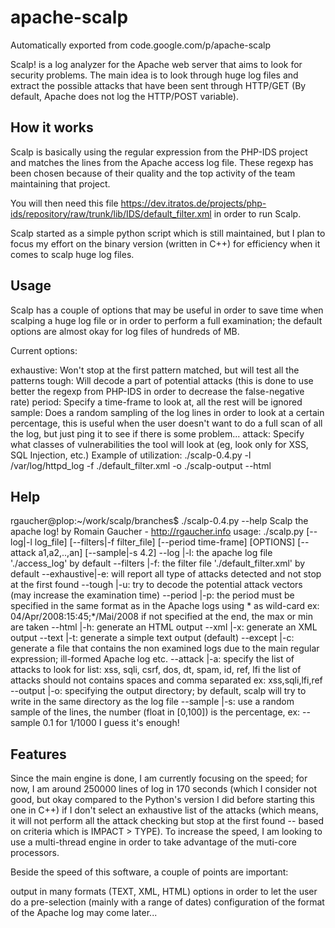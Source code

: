 # apache-scalp
Automatically exported from code.google.com/p/apache-scalp

Scalp! is a log analyzer for the Apache web server that aims to look for security problems. The main idea is to look through huge log files and extract the possible attacks that have been sent through HTTP/GET (By default, Apache does not log the HTTP/POST variable).

## How it works
Scalp is basically using the regular expression from the PHP-IDS project and matches the lines from the Apache access log file. These regexp has been chosen because of their quality and the top activity of the team maintaining that project.

You will then need this file https://dev.itratos.de/projects/php-ids/repository/raw/trunk/lib/IDS/default_filter.xml in order to run Scalp.

Scalp started as a simple python script which is still maintained, but I plan to focus my effort on the binary version (written in C++) for efficiency when it comes to scalp huge log files.

## Usage
Scalp has a couple of options that may be useful in order to save time when scalping a huge log file or in order to perform a full examination; the default options are almost okay for log files of hundreds of MB.

Current options:

exhaustive: Won't stop at the first pattern matched, but will test all the patterns
tough: Will decode a part of potential attacks (this is done to use better the regexp from PHP-IDS in order to decrease the false-negative rate)
period: Specify a time-frame to look at, all the rest will be ignored
sample: Does a random sampling of the log lines in order to look at a certain percentage, this is useful when the user doesn't want to do a full scan of all the log, but just ping it to see if there is some problem...
attack: Specify what classes of vulnerabilities the tool will look at (eg, look only for XSS, SQL Injection, etc.)
Example of utilization:
./scalp-0.4.py -l /var/log/httpd_log -f ./default_filter.xml -o ./scalp-output --html

## Help
rgaucher@plop:~/work/scalp/branches$ ./scalp-0.4.py --help
Scalp the apache log! by Romain Gaucher - http://rgaucher.info
usage:  ./scalp.py [--log|-l log_file] [--filters|-f filter_file] [--period time-frame] [OPTIONS] [--attack a1,a2,..,an]
                   [--sample|-s 4.2]
   --log       |-l:  the apache log file './access_log' by default
   --filters   |-f:  the filter file     './default_filter.xml' by default
   --exhaustive|-e:  will report all type of attacks detected and not stop
                     at the first found
   --tough     |-u:  try to decode the potential attack vectors (may increase
                     the examination time)
   --period    |-p:  the period must be specified in the same format as in
                     the Apache logs using * as wild-card
                     ex: 04/Apr/2008:15:45;*/Mai/2008
                     if not specified at the end, the max or min are taken
   --html      |-h:  generate an HTML output
   --xml       |-x:  generate an XML output
   --text      |-t:  generate a simple text output (default)
   --except    |-c:  generate a file that contains the non examined logs due to the
                     main regular expression; ill-formed Apache log etc.
   --attack    |-a:  specify the list of attacks to look for
                     list: xss, sqli, csrf, dos, dt, spam, id, ref, lfi
                     the list of attacks should not contains spaces and comma separated
                     ex: xss,sqli,lfi,ref
   --output    |-o:  specifying the output directory; by default, scalp will try to write
                     in the same directory as the log file
   --sample    |-s:  use a random sample of the lines, the number (float in [0,100]) is
                     the percentage, ex: --sample 0.1 for 1/1000
I guess it's enough!

## Features
Since the main engine is done, I am currently focusing on the speed; for now, I am around 250000 lines of log in 170 seconds (which I consider not good, but okay compared to the Python's version I did before starting this one in C++) if I don't select an exhaustive list of the attacks (which means, it will not perform all the attack checking but stop at the first found -- based on criteria which is IMPACT > TYPE). To increase the speed, I am looking to use a multi-thread engine in order to take advantage of the muti-core processors.

Beside the speed of this software, a couple of points are important:

output in many formats (TEXT, XML, HTML)
options in order to let the user do a pre-selection (mainly with a range of dates)
configuration of the format of the Apache log may come later...

